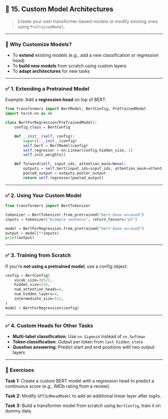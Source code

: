 
## 🔴 15. **Custom Model Architectures**

> Create your own transformer-based models or modify existing ones using `PreTrainedModel`.

---

### 📘 Why Customize Models?

* To **extend** existing models (e.g., add a new classification or regression head)
* To **build new models** from scratch using custom layers
* To **adapt architectures** for new tasks

---

### ✅ 1. **Extending a Pretrained Model**

Example: Add a **regression head** on top of BERT.

```python
from transformers import BertModel, BertConfig, PreTrainedModel
import torch.nn as nn

class BertForRegression(PreTrainedModel):
    config_class = BertConfig

    def __init__(self, config):
        super().__init__(config)
        self.bert = BertModel(config)
        self.regressor = nn.Linear(config.hidden_size, 1)
        self.init_weights()

    def forward(self, input_ids, attention_mask=None):
        outputs = self.bert(input_ids=input_ids, attention_mask=attention_mask)
        pooled_output = outputs.pooler_output
        return self.regressor(pooled_output)
```

---

### ✅ 2. **Using Your Custom Model**

```python
from transformers import BertTokenizer

tokenizer = BertTokenizer.from_pretrained("bert-base-uncased")
inputs = tokenizer("Example sentence", return_tensors="pt")

model = BertForRegression.from_pretrained("bert-base-uncased")
output = model(**inputs)
print(output)
```

---

### ✅ 3. **Training from Scratch**

If you're **not using a pretrained model**, use a config object:

```python
config = BertConfig(
    vocab_size=30522,
    hidden_size=256,
    num_attention_heads=4,
    num_hidden_layers=4,
    intermediate_size=512,
)
model = BertForRegression(config)
```

---

### ✅ 4. **Custom Heads for Other Tasks**

* **Multi-label classification**: Use `nn.Sigmoid` instead of `nn.Softmax`
* **Token classification**: Output per token from `last_hidden_state`
* **Question answering**: Predict start and end positions with two output layers

---

### 🧠 Exercises

**Task 1:** Create a custom BERT model with a regression head to predict a continuous score (e.g., IMDb rating from a review).

**Task 2:** Modify `GPT2LMHeadModel` to add an additional linear layer after logits.

**Task 3:** Build a transformer model from scratch using `BertConfig`, train it on dummy data.
